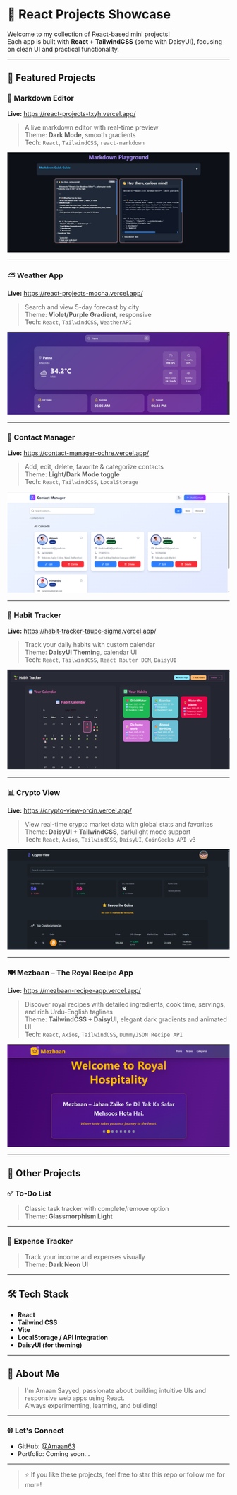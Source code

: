 # 🚀 React Projects Showcase

Welcome to my collection of React-based mini projects!  
Each app is built with **React + TailwindCSS** (some with DaisyUI), focusing on clean UI and practical functionality.

---

## 🌟 Featured Projects

### 📝 Markdown Editor

**Live:** <a href="https://react-projects-txyh.vercel.app/" target="_blank">https://react-projects-txyh.vercel.app/</a>

> A live markdown editor with real-time preview  
> Theme: **Dark Mode**, smooth gradients  
> Tech: `React`, `TailwindCSS`, `react-markdown`

![Markdown Editor](/Markdown-Editor/Output/Main.png)

---

### ⛅ Weather App

**Live:** <a href="https://react-projects-mocha.vercel.app/" target="_blank">https://react-projects-mocha.vercel.app/</a>

> Search and view 5-day forecast by city  
> Theme: **Violet/Purple Gradient**, responsive  
> Tech: `React`, `TailwindCSS`, `WeatherAPI`

![Weather App](/Weather-App/Output/Main.png)

---

### 📇 Contact Manager

**Live:** <a href="https://contact-manager-ochre.vercel.app/" target="_blank">https://contact-manager-ochre.vercel.app/</a>

> Add, edit, delete, favorite & categorize contacts  
> Theme: **Light/Dark Mode toggle**  
> Tech: `React`, `TailwindCSS`, `LocalStorage`

![Contact Manager](/Contact-Manager/Output/Main.png)

---

### 📆 Habit Tracker

**Live:** <a href="https://habit-tracker-taupe-sigma.vercel.app/" target="_blank">https://habit-tracker-taupe-sigma.vercel.app/</a>

> Track your daily habits with custom calendar  
> Theme: **DaisyUI Theming**, calendar UI  
> Tech: `React`, `TailwindCSS`, `React Router DOM`, `DaisyUI`

![Habit Tracker](/Habit-Tracker/Output/Main.png)

---

### 📊 Crypto View

**Live:** <a href="https://crypto-view-orcin.vercel.app/" target="_blank">https://crypto-view-orcin.vercel.app/</a>

> View real-time crypto market data with global stats and favorites  
> Theme: **DaisyUI + TailwindCSS**, dark/light mode support  
> Tech: `React`, `Axios`, `TailwindCSS`, `DaisyUI`, `CoinGecko API v3`

![Main](/Crypto-View/Output/Main.png)

---

### 🍽️ Mezbaan – The Royal Recipe App

**Live:** <a href="https://mezbaan-recipe-app.vercel.app/" target="_blank">https://mezbaan-recipe-app.vercel.app/</a>

> Discover royal recipes with detailed ingredients, cook time, servings, and rich Urdu-English taglines  
> Theme: **TailwindCSS + DaisyUI**, elegant dark gradients and animated UI  
> Tech: `React`, `Axios`, `TailwindCSS`, `DummyJSON Recipe API`

![Main](/Recepie-App/Output/Main.png)

---

## 🧩 Other Projects

### ✅ To-Do List

<!-- **Live:** <a href="#" target="_blank">_(Add your live link here)_</a>   -->

> Classic task tracker with complete/remove option  
> Theme: **Glassmorphism Light**

---

### 💸 Expense Tracker

<!-- **Live:** <a href="#" target="_blank">_(Add your live link here)_</a>   -->

> Track your income and expenses visually  
> Theme: **Dark Neon UI**

---

## 🛠️ Tech Stack

- **React**
- **Tailwind CSS**
- **Vite**
- **LocalStorage / API Integration**
- **DaisyUI (for theming)**

---

## 📌 About Me

> I'm Amaan Sayyed, passionate about building intuitive UIs and responsive web apps using React.  
> Always experimenting, learning, and building!

---

### 🌐 Let's Connect

- GitHub: <a href="https://github.com/Amaan63" target="_blank">@Amaan63</a>
- Portfolio: Coming soon...

---

> ⭐ If you like these projects, feel free to star this repo or follow me for more!
